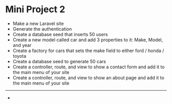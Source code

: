 # Mini Project 2

- Make a new Laravel site
- Generate the authentication
- Create a database seed that inserts 50 users
- Create a new model called car and add 3 properties to it: Make, Model, and year
- Create a factory for cars that sets the make field to either ford / honda / toyota
- Create a database seed to generate 50 cars
- Create a controller, route, and view to show a contact form and add it to the main menu of your site
- Create a controller, route, and view to show an about page and add it to the main menu of your site
---
-
    
    
    